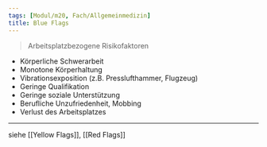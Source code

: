 ```yaml
---
tags: [Modul/m20, Fach/Allgemeinmedizin]
title: Blue Flags
---
```

> Arbeitsplatzbezogene Risikofaktoren
- Körperliche Schwerarbeit
- Monotone Körperhaltung
- Vibrationsexposition (z.B. Presslufthammer, Flugzeug)
- Geringe Qualifikation
- Geringe soziale Unterstützung
- Berufliche Unzufriedenheit, Mobbing
- Verlust des Arbeitsplatzes

---
siehe [[Yellow Flags]], [[Red Flags]]